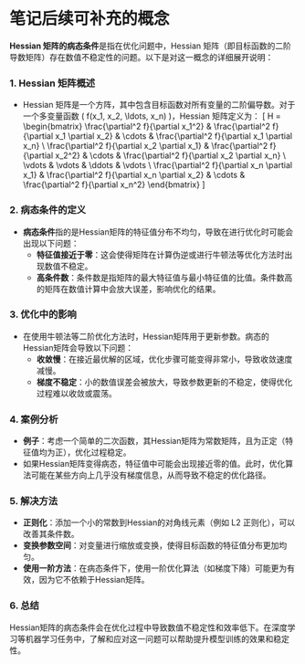 # 笔记后续可补充的概念

**Hessian 矩阵的病态条件**是指在优化问题中，Hessian 矩阵（即目标函数的二阶导数矩阵）存在数值不稳定性的问题。以下是对这一概念的详细展开说明：

### 1. **Hessian 矩阵概述**
- Hessian 矩阵是一个方阵，其中包含目标函数对所有变量的二阶偏导数。对于一个多变量函数 \( f(x_1, x_2, \ldots, x_n) \)，Hessian 矩阵定义为：
  \[
  H = \begin{bmatrix}
  \frac{\partial^2 f}{\partial x_1^2} & \frac{\partial^2 f}{\partial x_1 \partial x_2} & \cdots & \frac{\partial^2 f}{\partial x_1 \partial x_n} \\
  \frac{\partial^2 f}{\partial x_2 \partial x_1} & \frac{\partial^2 f}{\partial x_2^2} & \cdots & \frac{\partial^2 f}{\partial x_2 \partial x_n} \\
  \vdots & \vdots & \ddots & \vdots \\
  \frac{\partial^2 f}{\partial x_n \partial x_1} & \frac{\partial^2 f}{\partial x_n \partial x_2} & \cdots & \frac{\partial^2 f}{\partial x_n^2}
  \end{bmatrix}
  \]

### 2. **病态条件的定义**
- **病态条件**指的是Hessian矩阵的特征值分布不均匀，导致在进行优化时可能会出现以下问题：
  - **特征值接近于零**：这会使得矩阵在计算伪逆或进行牛顿法等优化方法时出现数值不稳定。
  - **高条件数**：条件数是指矩阵的最大特征值与最小特征值的比值。条件数高的矩阵在数值计算中会放大误差，影响优化的结果。

### 3. **优化中的影响**
- 在使用牛顿法等二阶优化方法时，Hessian矩阵用于更新参数。病态的Hessian矩阵会导致以下问题：
  - **收敛慢**：在接近最优解的区域，优化步骤可能变得非常小，导致收敛速度减慢。
  - **梯度不稳定**：小的数值误差会被放大，导致参数更新的不稳定，使得优化过程难以收敛或震荡。

### 4. **案例分析**
- **例子**：考虑一个简单的二次函数，其Hessian矩阵为常数矩阵，且为正定（特征值均为正），优化过程稳定。
- 如果Hessian矩阵变得病态，特征值中可能会出现接近零的值。此时，优化算法可能在某些方向上几乎没有梯度信息，从而导致不稳定的优化路径。

### 5. **解决方法**
- **正则化**：添加一个小的常数到Hessian的对角线元素（例如 L2 正则化），可以改善其条件数。
- **变换参数空间**：对变量进行缩放或变换，使得目标函数的特征值分布更加均匀。
- **使用一阶方法**：在病态条件下，使用一阶优化算法（如梯度下降）可能更为有效，因为它不依赖于Hessian矩阵。

### 6. **总结**
Hessian矩阵的病态条件会在优化过程中导致数值不稳定性和效率低下。在深度学习等机器学习任务中，了解和应对这一问题可以帮助提升模型训练的效果和稳定性。